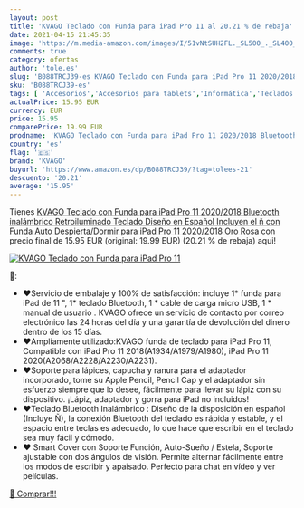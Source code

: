 ```yaml
---
layout: post
title: 'KVAGO Teclado con Funda para iPad Pro 11 al 20.21 % de rebaja'
date: 2021-04-15 21:45:35
image: 'https://m.media-amazon.com/images/I/51vNtSUH2FL._SL500_._SL400_.jpg'
comments: true
category: ofertas
author: 'tole.es'
slug: 'B088TRCJ39-es KVAGO Teclado con Funda para iPad Pro 11 2020/2018...'
sku: 'B088TRCJ39-es'
tags: [ 'Accesorios','Accesorios para tablets','Informática','Teclados para tablets','ipad','kvago', ]
actualPrice: 15.95 EUR
currency: EUR
price: 15.95
comparePrice: 19.99 EUR
prodname: 'KVAGO Teclado con Funda para iPad Pro 11 2020/2018 Bluetooth inalámbrico Retroiluminado Teclado Diseño en Español Incluyen el ñ  con Funda Auto Despierta/Dormir para iPad Pro 11 2020/2018 Oro Rosa'
country: 'es'
flag: '🇪🇸'
brand: 'KVAGO'
buyurl: 'https://www.amazon.es/dp/B088TRCJ39/?tag=tolees-21'
descuento: '20.21'
average: '15.95'
---
```


Tienes [KVAGO Teclado con Funda para iPad Pro 11 2020/2018 Bluetooth inalámbrico Retroiluminado Teclado Diseño en Español Incluyen el ñ  con Funda Auto Despierta/Dormir para iPad Pro 11 2020/2018 Oro Rosa](https://www.amazon.es/dp/B088TRCJ39/?tag=tolees-21) con precio final de  15.95 EUR (original: 19.99 EUR) (20.21 %  de rebaja) aqui!

[![KVAGO Teclado con Funda para iPad Pro 11](https://m.media-amazon.com/images/I/51vNtSUH2FL._SL500_._SL400_.jpg)](https://www.amazon.es/dp/B088TRCJ39/?tag=tolees-21)

🔎:

- ♥Servicio de embalaje y 100% de satisfacción: incluye 1* funda para iPad de 11 ", 1* teclado Bluetooth, 1 * cable de carga micro USB, 1 * manual de usuario . KVAGO ofrece un servicio de contacto por correo electrónico las 24 horas del día y una garantía de devolución del dinero dentro de los 15 días.
- ♥Ampliamente utilizado:KVAGO funda de teclado para iPad Pro 11, Compatible con iPad Pro 11 2018(A1934/A1979/A1980), iPad Pro 11 2020(A2068/A2228/A2230/A2231).
- ♥Soporte para lápices, capucha y ranura para el adaptador incorporado, tome su Apple Pencil, Pencil Cap y el adaptador sin esfuerzo siempre que lo desee, fácilmente para llevar su lápiz con su dispositivo. ¡Lápiz, adaptador y gorra para iPad no incluidos!
- ♥Teclado Bluetooth Inalámbrico : Diseño de la disposición en español (Incluye Ñ), la conexión Bluetooth del teclado es rápida y estable, y el espacio entre teclas es adecuado, lo que hace que escribir en el teclado sea muy fácil y cómodo.
- ♥ Smart Cover con Soporte Función, Auto-Sueño / Estela, Soporte ajustable con dos ángulos de visión. Permite alternar fácilmente entre los modos de escribir y apaisado. Perfecto para chat en vídeo y ver películas.

[🛒 Comprar!!!](https://www.amazon.es/dp/B088TRCJ39/?tag=tolees-21)
